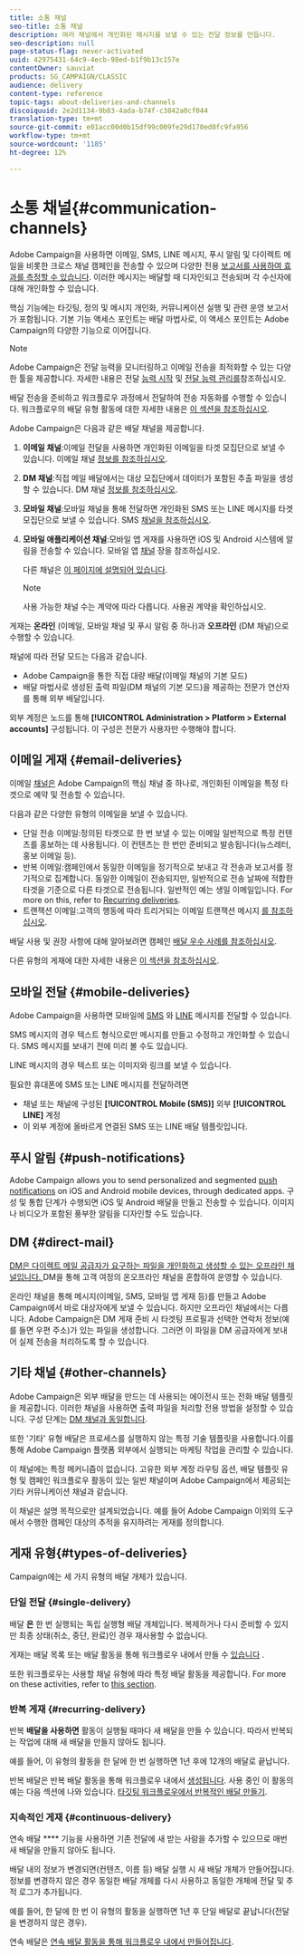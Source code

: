 ```yaml
---
title: 소통 채널
seo-title: 소통 채널
description: 여러 채널에서 개인화된 메시지를 보낼 수 있는 전달 정보를 만듭니다.
seo-description: null
page-status-flag: never-activated
uuid: 42975431-64c9-4ecb-98ed-b1f9b13c157e
contentOwner: sauviat
products: SG_CAMPAIGN/CLASSIC
audience: delivery
content-type: reference
topic-tags: about-deliveries-and-channels
discoiquuid: 2e2d1134-9b83-4ada-b74f-c3842a0cf044
translation-type: tm+mt
source-git-commit: e01acc00d0b15df99c009fe29d170ed0fc9fa956
workflow-type: tm+mt
source-wordcount: '1185'
ht-degree: 12%

---
```



# 소통 채널{#communication-channels}

Adobe Campaign을 사용하면 이메일, SMS, LINE 메시지, 푸시 알림 및 다이렉트 메일을 비롯한 크로스 채널 캠페인을 전송할 수 있으며 다양한 전용 [보고서를 사용하여 효과를 측정할 수 있습니다](../../reporting/using/delivery-reports.md). 이러한 메시지는 배달할 때 디자인되고 전송되며 각 수신자에 대해 개인화할 수 있습니다.

핵심 기능에는 타깃팅, 정의 및 메시지 개인화, 커뮤니케이션 실행 및 관련 운영 보고서가 포함됩니다. 기본 기능 액세스 포인트는 배달 마법사로, 이 액세스 포인트는 Adobe Campaign의 다양한 기능으로 이어집니다.

>[!NOTE]
>
>Adobe Campaign은 전달 능력을 모니터링하고 이메일 전송을 최적화할 수 있는 다양한 툴을 제공합니다. 자세한 내용은 전달 [능력 시작](../../delivery/using/deliverability-key-points.md) 및 [전달 능력 관리를](../../delivery/using/about-deliverability.md)참조하십시오.

배달 전송을 준비하고 워크플로우 과정에서 전달하여 전송 자동화를 수행할 수 있습니다. 워크플로우의 배달 유형 활동에 대한 자세한 내용은 [이 섹션을 참조하십시오](../../workflow/using/about-action-activities.md).

Adobe Campaign은 다음과 같은 배달 채널을 제공합니다.

1. **이메일 채널**:이메일 전달을 사용하면 개인화된 이메일을 타겟 모집단으로 보낼 수 있습니다. 이메일 채널 [정보를 참조하십시오](../../delivery/using/about-email-channel.md).
1. **DM 채널**:직접 메일 배달에서는 대상 모집단에서 데이터가 포함된 추출 파일을 생성할 수 있습니다. DM 채널 [정보를 참조하십시오](../../delivery/using/about-direct-mail-channel.md).
1. **모바일 채널**:모바일 채널을 통해 전달하면 개인화된 SMS 또는 LINE 메시지를 타겟 모집단으로 보낼 수 있습니다. SMS [채널을 참조하십시오](../../delivery/using/sms-channel.md).
1. **모바일 애플리케이션 채널**:모바일 앱 게재를 사용하면 iOS 및 Android 시스템에 알림을 전송할 수 있습니다. 모바일 앱 [채널](../../delivery/using/about-mobile-app-channel.md) 장을 참조하십시오.

   다른 채널은 [이 페이지에 설명되어 있습니다](../../delivery/using/steps-about-delivery-creation-steps.md#other-channels).

   >[!NOTE]
   >
   >사용 가능한 채널 수는 계약에 따라 다릅니다. 사용권 계약을 확인하십시오.

게재는 **온라인** (이메일, 모바일 채널 및 푸시 알림 중 하나)과 **오프라인** (DM 채널)으로 수행할 수 있습니다.

채널에 따라 전달 모드는 다음과 같습니다.

* Adobe Campaign을 통한 직접 대량 배달(이메일 채널의 기본 모드)
* 배달 마법사로 생성된 출력 파일(DM 채널의 기본 모드)을 제공하는 전문가 연산자를 통해 외부 배달입니다.

외부 계정은 노드를 통해 **[!UICONTROL Administration > Platform > External accounts]** 구성됩니다. 이 구성은 전문가 사용자만 수행해야 합니다.

## 이메일 게재 {#email-deliveries}

이메일 [채널은](../../delivery/using/about-email-channel.md) Adobe Campaign의 핵심 채널 중 하나로, 개인화된 이메일을 특정 타겟으로 예약 및 전송할 수 있습니다.

다음과 같은 다양한 유형의 이메일을 보낼 수 있습니다.

* 단일 전송 이메일:정의된 타겟으로 한 번 보낼 수 있는 이메일 일반적으로 특정 컨텐츠를 홍보하는 데 사용됩니다. 이 컨텐츠는 한 번만 준비되고 발송됩니다(뉴스레터, 홍보 이메일 등).
* 반복 이메일:캠페인에서 동일한 이메일을 정기적으로 보내고 각 전송과 보고서를 정기적으로 집계합니다. 동일한 이메일이 전송되지만, 일반적으로 전송 날짜에 적합한 타겟을 기준으로 다른 타겟으로 전송됩니다. 일반적인 예는 생일 이메일입니다. For more on this, refer to [Recurring deliveries](../../workflow/using/recurring-delivery.md).
* 트랜잭션 이메일:고객의 행동에 따라 트리거되는 이메일 트랜잭션 메시지 [를 참조하십시오](../../message-center/using/about-transactional-messaging.md).

배달 사용 및 권장 사항에 대해 알아보려면 캠페인 [배달 우수 사례를 참조하십시오](../../delivery/using/delivery-best-practices.md).

다른 유형의 게재에 대한 자세한 내용은 [이 섹션을 참조하십시오](#types-of-deliveries).

## 모바일 전달 {#mobile-deliveries}

Adobe Campaign을 사용하면 모바일에 [SMS](../../delivery/using/sms-channel.md) 와 [LINE](../../delivery/using/line-channel.md) 메시지를 전달할 수 있습니다.

SMS 메시지의 경우 텍스트 형식으로만 메시지를 만들고 수정하고 개인화할 수 있습니다. SMS 메시지를 보내기 전에 미리 볼 수도 있습니다.

LINE 메시지의 경우 텍스트 또는 이미지와 링크를 보낼 수 있습니다.

필요한 휴대폰에 SMS 또는 LINE 메시지를 전달하려면

* 채널 또는 채널에 구성된 **[!UICONTROL Mobile (SMS)]** 외부 **[!UICONTROL LINE]** 계정
* 이 외부 계정에 올바르게 연결된 SMS 또는 LINE 배달 템플릿입니다.

## 푸시 알림 {#push-notifications}

Adobe Campaign allows you to send personalized and segmented [push notifications](../../delivery/using/about-mobile-app-channel.md) on iOS and Android mobile devices, through dedicated apps. 구성 및 통합 단계가 수행되면 iOS 및 Android 배달을 만들고 전송할 수 있습니다. 이미지나 비디오가 포함된 풍부한 알림을 디자인할 수도 있습니다.

## DM {#direct-mail}

[DM은 다이렉트 메일 공급자가 요구하는 파일을 개인화하고 생성할 수 있는 오프라인 채널입니다. ](../../delivery/using/about-direct-mail-channel.md) DM을 통해 고객 여정의 온오프라인 채널을 혼합하여 운영할 수 있습니다.

온라인 채널을 통해 메시지(이메일, SMS, 모바일 앱 게재 등)를 만들고 Adobe Campaign에서 바로 대상자에게 보낼 수 있습니다. 하지만 오프라인 채널에서는 다릅니다. Adobe Campaign은 DM 게재 준비 시 타겟팅 프로필과 선택한 연락처 정보(예를 들면 우편 주소)가 있는 파일을 생성합니다. 그러면 이 파일을 DM 공급자에게 보내어 실제 전송을 처리하도록 할 수 있습니다.

## 기타 채널 {#other-channels}

Adobe Campaign은 외부 배달을 만드는 데 사용되는 에이전시 또는 전화 배달 템플릿을 제공합니다. 이러한 채널을 사용하면 출력 파일을 처리할 전용 방법을 설정할 수 있습니다. 구성 단계는 [DM 채널과 동일합니다](../../delivery/using/about-direct-mail-channel.md).

또한 &#39;기타&#39; 유형 배달은 프로세스를 실행하지 않는 특정 기술 템플릿을 사용합니다.이를 통해 Adobe Campaign 플랫폼 외부에서 실행되는 마케팅 작업을 관리할 수 있습니다.

이 채널에는 특정 메커니즘이 없습니다. 고유한 외부 계정 라우팅 옵션, 배달 템플릿 유형 및 캠페인 워크플로우 활동이 있는 일반 채널이며 Adobe Campaign에서 제공되는 기타 커뮤니케이션 채널과 같습니다.

이 채널은 설명 목적으로만 설계되었습니다. 예를 들어 Adobe Campaign 이외의 도구에서 수행한 캠페인 대상의 추적을 유지하려는 게재를 정의합니다.

## 게재 유형{#types-of-deliveries}

Campaign에는 세 가지 유형의 배달 개체가 있습니다.

### 단일 전달 {#single-delivery}

배달 **은** 한 번 실행되는 독립 실행형 배달 개체입니다. 복제하거나 다시 준비할 수 있지만 최종 상태(취소, 중단, 완료)인 경우 재사용할 수 없습니다.

게재는 배달 목록 또는 배달 활동을 통해 워크플로우 내에서 만들 수 [있습니다](../../workflow/using/delivery.md) .

또한 워크플로우는 사용할 채널 유형에 따라 특정 배달 활동을 제공합니다. For more on these activities, refer to [this section](../../workflow/using/cross-channel-deliveries.md).

### 반복 게재 {#recurring-delivery}

반복 **배달을 사용하면** 활동이 실행될 때마다 새 배달을 만들 수 있습니다. 따라서 반복되는 작업에 대해 새 배달을 만들지 않아도 됩니다.

예를 들어, 이 유형의 활동을 한 달에 한 번 실행하면 1년 후에 12개의 배달로 끝납니다.

반복 배달은 반복 배달 활동을 통해 워크플로우 내에서 [생성됩니다](../../workflow/using/recurring-delivery.md). 사용 중인 이 활동의 예는 다음 섹션에 나와 있습니다. [타깃팅 워크플로우에서 반복적인 배달 만들기](../../workflow/using/sending-a-birthday-email.md#creating-a-recurring-delivery-in-a-targeting-workflow).

### 지속적인 게재 {#continuous-delivery}

연속 배달 **** 기능을 사용하면 기존 전달에 새 받는 사람을 추가할 수 있으므로 매번 새 배달을 만들지 않아도 됩니다.

배달 내의 정보가 변경되면(컨텐츠, 이름 등) 배달 실행 시 새 배달 개체가 만들어집니다. 정보를 변경하지 않은 경우 동일한 배달 개체를 다시 사용하고 동일한 개체에 전달 및 추적 로그가 추가됩니다.

예를 들어, 한 달에 한 번 이 유형의 활동을 실행하면 1년 후 단일 배달로 끝납니다(전달을 변경하지 않은 경우).

연속 배달은 [연속 배달 활동을 통해 워크플로우 내에서 만들어집니다](../../workflow/using/continuous-delivery.md).
